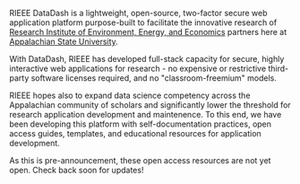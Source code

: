RIEEE DataDash is a lightweight, open-source, two-factor secure web application platform purpose-built to facilitate the innovative research of [Research Institute of Environment, Energy, and Economics](https://rieee.appstate.edu/) partners here at [Appalachian State University](https://www.appstate.edu/).

With DataDash, RIEEE has developed full-stack capacity for secure, highly interactive web applications for research - no expensive or restrictive third-party software licenses required, and no "classroom-freemium" models.  

RIEEE hopes also to expand data science competency across the Appalachian community of scholars and significantly lower the threshold for research application development and maintenence.  To this end, we have been developing this platform with self-documentation practices, open access guides, templates, and educational resources for application development.

As this is pre-announcement, these open access resources are not yet open.  Check back soon for updates!

